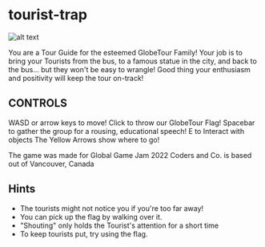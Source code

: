 <p align="center">

  # tourist-trap

  ![alt text](https://github.com/sixthgear/tourist-trap/blob/ef9cf5fc574c5cd35d82affe8b5b20a029bfed00/assets/sprites/Store%20Page%20Logo.png)
  
</p>

You are a Tour Guide for the esteemed GlobeTour Family! Your job is to bring your Tourists from the bus, to a famous statue in the city, and back to the bus... but they won't be easy to wrangle! Good thing your enthusiasm and positivity will keep the tour on-track! 

## CONTROLS

WASD or arrow keys to move! Click to throw our GlobeTour Flag! Spacebar to gather the group for a rousing, educational speech! E to Interact with objects The Yellow Arrows show where to go! 

The game was made for Global Game Jam 2022 Coders and Co. is based out of Vancouver, Canada 

## Hints

- The tourists might not notice you if you're too far away! 
- You can pick up the flag by walking over it. 
- "Shouting" only holds the Tourist's attention for a short time 
- To keep tourists put, try using the flag.
